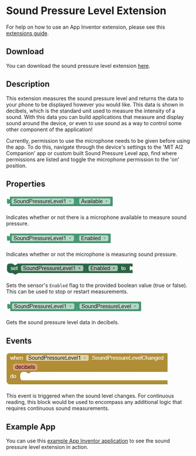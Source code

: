 # **Sound Pressure Level Extension**

For help on how to use an App Inventor extension, please see this [extensions guide](http://ai2.appinventor.mit.edu/reference/other/extensions.html).

## Download
You can download the sound pressure level extension [here](https://gldias.github.io/extensions/SoundPressureLevel/SoundPressureLevel.aix).

## Description
This extension measures the sound pressure level and returns the data to your phone to be displayed however you would like. This data is shown in decibels, which is the standard unit used to measure the intensity of a sound. With this data you can build applications that measure and display sound around the device, or even to use sound as a way to control some other component of the application!

Currently, permission to use the microphone needs to be given before using the app. To do this, navigate through the device's settings to the 'MIT AI2 Companion' app or custom built Sound Pressure Level app, find where permissions are listed and toggle the microphone permission to the 'on' position.

## Properties
![Is Sound Pressure Available Block](SPLBlocksImages/splAvailable.JPG)

Indicates whether or not there is a microphone available to measure sound pressure.

![Is Sound Pressure Enabled Block](SPLBlocksImages/splEnabled.JPG)

Indicates whether or not the microphone is measuring sound pressure.

![Set Sound Pressure Enabled Block](SPLBlocksImages/setSPLEnabled.JPG)

Sets the sensor's `Enabled` flag to the provided boolean value (true or false). This can be used to stop or restart measurements.

![Get Sound Pressure Level Block](SPLBlocksImages/splData.JPG)

Gets the sound pressure level data in decibels.

## Events
![Sound Pressure Level Changed Block](SPLBlocksImages/splChanged.JPG)

This event is triggered when the sound level changes. For continuous reading, this block would be used to encompass any additional logic that requires continuous sound measurements.
## Example App

You can use this [example App Inventor application](https://gldias.github.io/extensions/SoundPressureLevel/SoundPressureLevelDemo.aia) to see the sound pressure level extension in action.
